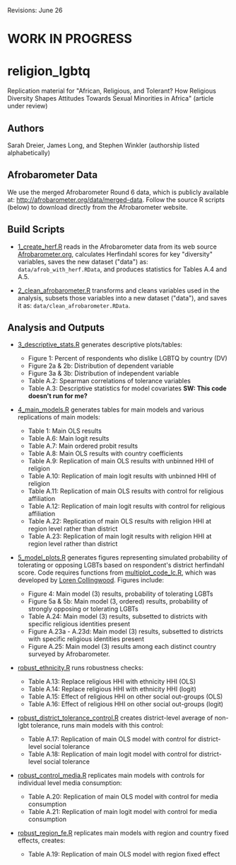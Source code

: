 Revisions: June 26

# WORK IN PROGRESS

# religion_lgbtq

Replication material for "African, Religious, and Tolerant? How Religious Diversity Shapes Attitudes Towards Sexual Minorities in Africa" (article under review)

## Authors
Sarah Dreier, James Long, and Stephen Winkler (authorship listed alphabetically) 

## Afrobarometer Data
We use the merged Afrobarometer Round 6 data, which is publicly available at: http://afrobarometer.org/data/merged-data. Follow the source R scripts (below) to download directly from the Afrobarometer website. 

## Build Scripts
- [1_create_herf.R](source/1_create_herf.R) reads in the Afrobarometer data from its web source [Afrobarometer.org](http://afrobarometer.org/data/merged-data), calculates Herfindahl scores for key "diversity" variables, saves the new dataset ("data") as: `data/afrob_with_herf.RData`, and produces statistics for Tables A.4 and A.5.

- [2_clean_afrobarometer.R](source/2_clean_afrobarometer.R) transforms and cleans variables used in the analysis, subsets those variables into a new dataset ("data"), and saves it as: `data/clean_afrobarometer.RData`.

## Analysis and Outputs
- [3_descriptive_stats.R](source/3_descriptive_stats.R) generates descriptive plots/tables:
    - Figure 1: Percent of respondents who dislike LGBTQ by country (DV)
    - Figure 2a & 2b: Distribution of dependent variable
    - Figure 3a & 3b: Distribution of independent variable
    - Table A.2: Spearman correlations of tolerance variables 
    - Table A.3: Descriptive statistics for model covariates **SW: This code doesn't run for me?**
    
- [4_main_models.R](source/4_main_models.R) generates tables for main models and various replications of main models:
    - Table 1: Main OLS results
    - Table A.6: Main logit results
    - Table A.7: Main ordered probit results
    - Table A.8: Main OLS results with country coefficients
    - Table A.9: Replication of main OLS results with unbinned HHI of religion 
    - Table A.10: Replication of main logit results with unbinned HHI of religion
    - Table A.11: Replication of main OLS results with control for religious affiliation
    - Table A.12: Replication of main logit results with control for religious affiliation
    - Table A.22: Replication of main OLS results with religion HHI at region level rather than district
    - Table A.23: Replication of main logit results with religion HHI at region level rather than district
    
- [5_model_plots.R](source/5_model_plots.R) generates figures representing simulated probability of tolerating or opposing LGBTs based on respondent's district herfindahl score. Code requires functions from [multiplot_code_lc.R](source/multiplot_code_lc.R), which was developed by [Loren Collingwood](https://www.collingwoodresearch.com/). Figures include:
    - Figure 4: Main model (3) results, probability of tolerating LGBTs
    - Figure 5a & 5b: Main model (3, ordered) results, probability of strongly opposing or tolerating LGBTs
    - Table A.24: Main model (3) results, subsetted to districts with specific religious identities present
    - Figure A.23a - A.23d: Main model (3) results, subsetted to districts with specific religious identities present
    - Figure A.25: Main model (3) results among each distinct country surveyed by Afrobarometer. 

- [robust_ethnicity.R](source/robust_ethnicity.R) runs robustness checks:
    - Table A.13: Replace religious HHI with ethnicity HHI (OLS)
    - Table A.14: Replace religious HHI with ethnicity HHI (logit)
    - Table A.15: Effect of religious HHI on other social out-groups (OLS)
    - Table A.16: Effect of religious HHI on other social out-groups (logit)

- [robust_district_tolerance_control.R](source/robust_district_tolerance_control.R) creates district-level average of non-lgbt tolerance, runs main models with this control:
    - Table A.17: Replication of main OLS model with control for district-level social tolerance
    - Table A.18: Replication of main logit model with control for district-level social tolerance
    
- [robust_control_media.R](source/robust_control_media.R) replicates main models with controls for individual level media consumption:
    - Table A.20: Replication of main OLS model with control for media consumption
    - Table A.21: Replication of main logit model with control for media consumption
    
- [robust_region_fe.R](source/robust_region_fe.R) replicates main models with region and country fixed effects, creates:
    - Table A.19: Replication of main OLS model with region fixed effect

